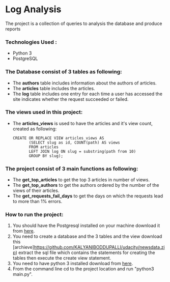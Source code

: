 # Log Analysis

The project is a collection of queries to analysis the database and produce reports

### Technologies Used :
* Python 3
* PostgreSQL

### The Database consist of 3 tables as following:
  * The **authors** table includes information about the authors of articles.
  * The **articles** table includes the articles.
  * The **log** table includes one entry for each time a user has accessed the site indicates whether the request succeeded or failed.
 
### The views used in this project:
  * The **articles_views** is used to have the articles and it's view count, created as following:
      ```
      CREATE OR REPLACE VIEW articles_views AS
             (SELECT slug as id, COUNT(path) AS views
             FROM articles
             LEFT JOIN log ON slug = substring(path from 10)
             GROUP BY slug);
      ```

### The project consist of 3 main functions as following:
  * The **get_top_articles** to get the top 3 articles in number of views.
  * The **get_top_authors** to get the authors ordered by the number of the views of their articles.
  * The **get_requests_fail_days** to get the days on which the requests lead to more than 1% errors.

### How to run the project:
  1. You should have the Postgresql installed on your machine download it from [here](https://www.postgresql.org/download/).
  2. You need to create a database and the 3 tables and the view download this [archieve]https://github.com/KALYANIBODDUPALLI/udacity/newsdata.zip) extract the sql file which contains the statements for creating the tables then execute the create view statement.
  3. You need to have python 3 installed download from [here](https://www.python.org/downloads/).
  4. From the command line cd to the project location and run "python3 main.py".
